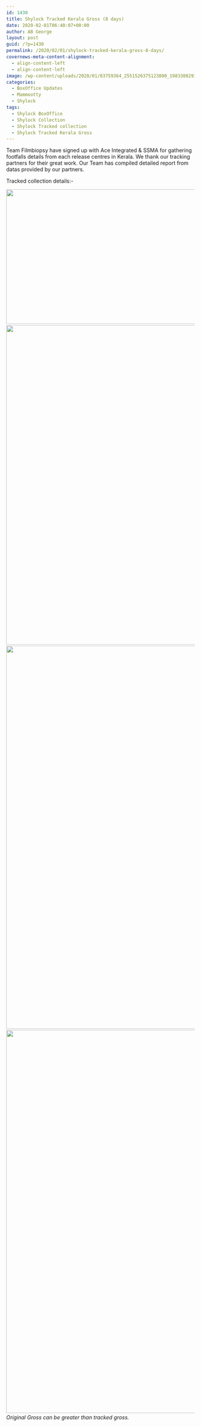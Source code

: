 ```yaml
---
id: 1430
title: Shylock Tracked Kerala Gross (8 days)
date: 2020-02-01T06:40:07+00:00
author: AB George
layout: post
guid: /?p=1430
permalink: /2020/02/01/shylock-tracked-kerala-gross-8-days/
covernews-meta-content-alignment:
  - align-content-left
  - align-content-left
image: /wp-content/uploads/2020/01/83759364_2551526375123800_1983308291182166016_o.jpg
categories:
  - BoxOffice Updates
  - Mammootty
  - Shylock
tags:
  - Shylock BoxOffice
  - Shylock Collection
  - Shylock Tracked collection
  - Shylock Tracked Kerala Gross
---
```

Team Filmbiopsy have signed up with Ace Integrated & SSMA for gathering footfalls details from each release centres in Kerala. We thank our tracking partners for their great work. Our Team has compiled detailed report from datas provided by our partners. 

Tracked collection details:-

<img loading="lazy" width="862" height="360" src="/wp-content/uploads/2020/02/IMG-20200201-WA0007.jpg" alt="" class="wp-image-1431" srcset="/wp-content/uploads/2020/02/IMG-20200201-WA0007.jpg 862w, /wp-content/uploads/2020/02/IMG-20200201-WA0007-300x125.jpg 300w, /wp-content/uploads/2020/02/IMG-20200201-WA0007-768x321.jpg 768w" sizes="(max-width: 862px) 100vw, 862px" />  <img loading="lazy" width="862" height="854" src="/wp-content/uploads/2020/02/0_IMG-20200201-WA0006_watermark_Sat_01022020_120343.jpg" alt="" class="wp-image-1432" srcset="/wp-content/uploads/2020/02/0_IMG-20200201-WA0006_watermark_Sat_01022020_120343.jpg 862w, /wp-content/uploads/2020/02/0_IMG-20200201-WA0006_watermark_Sat_01022020_120343-300x297.jpg 300w, /wp-content/uploads/2020/02/0_IMG-20200201-WA0006_watermark_Sat_01022020_120343-150x150.jpg 150w, /wp-content/uploads/2020/02/0_IMG-20200201-WA0006_watermark_Sat_01022020_120343-768x761.jpg 768w" sizes="(max-width: 862px) 100vw, 862px" /> <img loading="lazy" width="662" height="1024" src="/wp-content/uploads/2020/02/1_IMG-20200201-WA0005_watermark_Sat_01022020_120343-662x1024.jpg" alt="" class="wp-image-1433" srcset="/wp-content/uploads/2020/02/1_IMG-20200201-WA0005_watermark_Sat_01022020_120343-662x1024.jpg 662w, /wp-content/uploads/2020/02/1_IMG-20200201-WA0005_watermark_Sat_01022020_120343-194x300.jpg 194w, /wp-content/uploads/2020/02/1_IMG-20200201-WA0005_watermark_Sat_01022020_120343-768x1189.jpg 768w, /wp-content/uploads/2020/02/1_IMG-20200201-WA0005_watermark_Sat_01022020_120343.jpg 827w" sizes="(max-width: 662px) 100vw, 662px" /> <img loading="lazy" width="739" height="1024" src="/wp-content/uploads/2020/02/0_IMG-20200201-WA0084_watermark_Sat_01022020_172755-739x1024.jpg" alt="" class="wp-image-1437" srcset="/wp-content/uploads/2020/02/0_IMG-20200201-WA0084_watermark_Sat_01022020_172755-739x1024.jpg 739w, /wp-content/uploads/2020/02/0_IMG-20200201-WA0084_watermark_Sat_01022020_172755-217x300.jpg 217w, /wp-content/uploads/2020/02/0_IMG-20200201-WA0084_watermark_Sat_01022020_172755-768x1064.jpg 768w, /wp-content/uploads/2020/02/0_IMG-20200201-WA0084_watermark_Sat_01022020_172755.jpg 862w" sizes="(max-width: 739px) 100vw, 739px" />*Original Gross can be greater than tracked gross.*